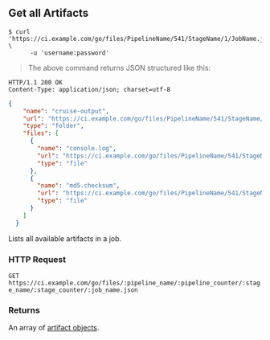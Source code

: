 ## Get all Artifacts

```shell
$ curl 'https://ci.example.com/go/files/PipelineName/541/StageName/1/JobName.json' \
      -u 'username:password'
```

> The above command returns JSON structured like this:

```http
HTTP/1.1 200 OK
Content-Type: application/json; charset=utf-8
```

```json
{
    "name": "cruise-output",
    "url": "https://ci.example.com/go/files/PipelineName/541/StageName/1/JobName/cruise-output",
    "type": "folder",
    "files": [
      {
        "name": "console.log",
        "url": "https://ci.example.com/go/files/PipelineName/541/StageName/1/JobName/cruise-output/console.log",
        "type": "file"
      },
      {
        "name": "md5.checksum",
        "url": "https://ci.example.com/go/files/PipelineName/541/StageName/1/JobName/cruise-output/md5.checksum",
        "type": "file"
      }
    ]
  }
```

Lists all available artifacts in a job.

### HTTP Request

`GET https://ci.example.com/go/files/:pipeline_name/:pipeline_counter/:stage_name/:stage_counter/:job_name.json`

### Returns

An array of [artifact objects](#the-artifact-object).
